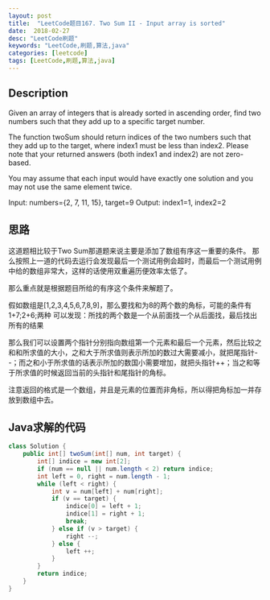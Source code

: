 ```yaml
---
layout: post
title:  "LeetCode题目167. Two Sum II - Input array is sorted"
date:  2018-02-27
desc: "LeetCode刷题"
keywords: "LeetCode,刷题,算法,java"
categories: [leetcode]
tags: [LeetCode,刷题,算法,java]
---
```


## Description

Given an array of integers that is already sorted in ascending order, find two numbers such that they add up to a specific target number.

The function twoSum should return indices of the two numbers such that they add up to the target, where index1 must be less than index2. Please note that your returned answers (both index1 and index2) are not zero-based.

You may assume that each input would have exactly one solution and you may not use the same element twice.

Input: numbers={2, 7, 11, 15}, target=9
Output: index1=1, index2=2

## 思路

这道题相比较于Two Sum那道题来说主要是添加了数组有序这一重要的条件。
那么按照上一道的代码去运行会发现最后一个测试用例会超时，而最后一个测试用例中给的数组非常大，这样的话使用双重遍历便效率太低了。

那么重点就是根据题目所给的有序这个条件来解题了。

假如数组是[1,2,3,4,5,6,7,8,9]，那么要找和为8的两个数的角标，可能的条件有1+7;2+6;两种
可以发现：所找的两个数是一个从前面找一个从后面找，最后找出所有的结果

那么我们可以设置两个指针分别指向数组第一个元素和最后一个元素，然后比较之和和所求值的大小，之和大于所求值则表示所加的数过大需要减小，就把尾指针--；而之和小于所求值的话表示所加的数国小需要增加，就把头指针++；当之和等于所求值的时候返回当前的头指针和尾指针的角标。

注意返回的格式是一个数组，并且是元素的位置而非角标，所以得把角标加一并存放到数组中去。

## Java求解的代码

```java
class Solution {
    public int[] twoSum(int[] num, int target) {
        int[] indice = new int[2];
        if (num == null || num.length < 2) return indice;
        int left = 0, right = num.length - 1;
        while (left < right) {
            int v = num[left] + num[right];
            if (v == target) {
                indice[0] = left + 1;
                indice[1] = right + 1;
                break;
            } else if (v > target) {
                right --;
            } else {
                left ++;
            }
        }
        return indice;
    }
}
``` 